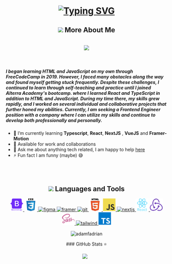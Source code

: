 
 <h1 align="center"><a href="https://git.io/typing-svg"><img src="https://readme-typing-svg.demolab.com?font=Fira+Code&pause=1000&width=435&lines=I'm+a+Front-End+Developer" alt="Typing SVG" /></a></h1>
<h2 align="center" ><img src="https://media.giphy.com/media/4mdWQOVTp2LutMqJKV/giphy.gif" witdh="50" height="50"/> <b> More About Me </b></h2>

<p align="center">
<h2 align="center"><img src="https://komarev.com/ghpvc/?username=adamfadrian&&style=flat-square" align="center" /></h2>
</br>
<h5 align="left">I began learning HTML and JavaScript on my own through FreeCodeCamp in 2019. However, I faced many obstacles along the way and found myself getting stuck frequently. Despite these challenges, I continued to learn through self-teaching and practice until I joined Alterra Academy's bootcamp. where I learned React and TypeScript in addition to HTML and JavaScript. During my time there, my skills grew rapidly, and I worked on several individual and collaborative projects that further honed my abilities. Currently, I am seeking a Frontend Engineer position with a company where I can utilize my skills and continue to develop both professionally and personally.</h5>

- 🌱 I’m currently learning <b>Typescript</b>, <b>React</b>, <b>NextJS</b> , <b>VueJS</b> and <b>Framer-Motion</b> 
- 👯 Available for work and collaborations
- 💬 Ask me about anything tech related, I am happy to help [here](adamfadrian12@gmail.com)
- ⚡ Fun fact I am funny (maybe) 😅
</br>

</br>
<h2 align="center"><img src="https://media.giphy.com/media/Kfl09udXYhbjajJwEt/giphy.gif" witdh="50" height="50"/> <b>Languages and Tools</b></h2>
<p align="center"> <a href="https://getbootstrap.com" target="_blank" rel="noreferrer"> <img src="https://raw.githubusercontent.com/devicons/devicon/master/icons/bootstrap/bootstrap-plain-wordmark.svg" alt="bootstrap" width="40" height="40"/> </a> <a href="https://www.w3schools.com/css/" target="_blank" rel="noreferrer"> <img src="https://raw.githubusercontent.com/devicons/devicon/master/icons/css3/css3-original-wordmark.svg" alt="css3" width="40" height="40"/> </a> <a href="https://www.figma.com/" target="_blank" rel="noreferrer"> <img src="https://www.vectorlogo.zone/logos/figma/figma-icon.svg" alt="figma" width="40" height="40"/> </a> <a href="https://www.framer.com/" target="_blank" rel="noreferrer"> <img src="https://www.vectorlogo.zone/logos/framer/framer-icon.svg" alt="framer" width="40" height="40"/> </a> <a href="https://git-scm.com/" target="_blank" rel="noreferrer"> <img src="https://www.vectorlogo.zone/logos/git-scm/git-scm-icon.svg" alt="git" width="40" height="40"/> </a> <a href="https://www.w3.org/html/" target="_blank" rel="noreferrer"> <img src="https://raw.githubusercontent.com/devicons/devicon/master/icons/html5/html5-original-wordmark.svg" alt="html5" width="40" height="40"/> </a> <a href="https://developer.mozilla.org/en-US/docs/Web/JavaScript" target="_blank" rel="noreferrer"> <img src="https://raw.githubusercontent.com/devicons/devicon/master/icons/javascript/javascript-original.svg" alt="javascript" width="40" height="40"/> </a> <a href="https://nextjs.org/" target="_blank" rel="noreferrer"> <img src="https://cdn.worldvectorlogo.com/logos/nextjs-2.svg" alt="nextjs" width="40" height="40"/> </a> <a href="https://reactjs.org/" target="_blank" rel="noreferrer"> <img src="https://raw.githubusercontent.com/devicons/devicon/master/icons/react/react-original-wordmark.svg" alt="react" width="40" height="40"/> </a> <a href="https://redux.js.org" target="_blank" rel="noreferrer"> <img src="https://raw.githubusercontent.com/devicons/devicon/master/icons/redux/redux-original.svg" alt="redux" width="40" height="40"/> </a> <a href="https://sass-lang.com" target="_blank" rel="noreferrer"> <img src="https://raw.githubusercontent.com/devicons/devicon/master/icons/sass/sass-original.svg" alt="sass" width="40" height="40"/> </a> <a href="https://tailwindcss.com/" target="_blank" rel="noreferrer"> <img src="https://www.vectorlogo.zone/logos/tailwindcss/tailwindcss-icon.svg" alt="tailwind" width="40" height="40"/> </a> <a href="https://www.typescriptlang.org/" target="_blank" rel="noreferrer"> <img src="https://raw.githubusercontent.com/devicons/devicon/master/icons/typescript/typescript-original.svg" alt="typescript" width="40" height="40"/> </a> </p>

<div align="center"><p><img align="center" src="https://github-readme-stats.vercel.app/api/top-langs?username=adamfadrian&show_icons=true&locale=en&layout=compact" alt="adamfadrian" /></p>### GitHub Stats ⭐<p><img src="https://github-stats-tkiw.vercel.app/api?username=adamfadrian&show_icons=true&count_private=true" align="center" style="margin-right: 10px;" /></p></div>

</br>





